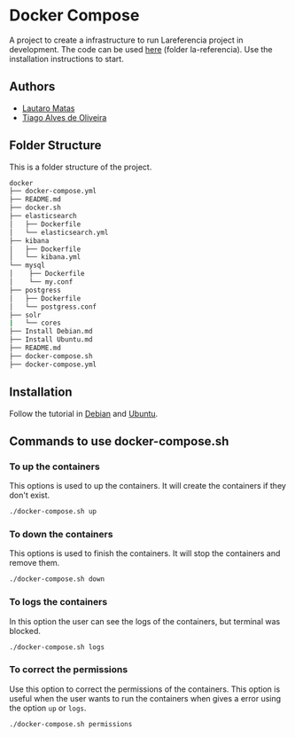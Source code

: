 # Docker Compose

A project to create a infrastructure to run Lareferencia project in development. The code can be used [here](https://github.com/lareferencia/lareferencia-docker/tree/main/lareferencia) (folder la-referencia). Use the installation instructions to start.

## Authors

* [Lautaro Matas](https://www.github.com/lmatas)
* [Tiago Alves de Oliveira](https://www.github.com/tiagofga)

## Folder Structure

This is a folder structure of the project.

```bash
docker
├── docker-compose.yml
├── README.md
├── docker.sh
├── elasticsearch
│   ├── Dockerfile
│   └── elasticsearch.yml
├── kibana
│   ├── Dockerfile
│   └── kibana.yml
└── mysql
│    ├── Dockerfile
│    └── my.conf
├── postgress
│   ├── Dockerfile
│   └── postgress.conf
├── solr
|   └── cores
├── Install Debian.md
├── Install Ubuntu.md
├── README.md
├── docker-compose.sh
├── docker-compose.yml
```


## Installation

Follow the tutorial in [Debian](https://github.com/lareferencia/lareferencia-docker/blob/main/lareferencia/Install%20Debian.md) and [Ubuntu](https://github.com/lareferencia/lareferencia-docker/blob/main/lareferencia/Install%20Ubuntu.md).

## Commands to use docker-compose.sh

### To up the containers

This options is used to up the containers. It will create the containers if they don't exist.

```bash
./docker-compose.sh up
```

### To down the containers

This options is used to finish the containers. It will stop the containers and remove them.

```bash
./docker-compose.sh down
```

### To logs the containers

In this option the user can see the logs of the containers, but terminal was blocked.

```bash
./docker-compose.sh logs
```

### To correct the permissions

Use this option to correct the permissions of the containers. This option is useful when the user wants to run the containers when gives a error using the option `up` or `logs`.

```bash
./docker-compose.sh permissions
```
